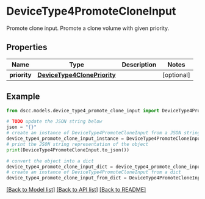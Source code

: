 # DeviceType4PromoteCloneInput

Promote clone input. Promote a clone volume with given priority.

## Properties

Name | Type | Description | Notes
------------ | ------------- | ------------- | -------------
**priority** | [**DeviceType4ClonePriority**](DeviceType4ClonePriority.md) |  | [optional] 

## Example

```python
from dscc.models.device_type4_promote_clone_input import DeviceType4PromoteCloneInput

# TODO update the JSON string below
json = "{}"
# create an instance of DeviceType4PromoteCloneInput from a JSON string
device_type4_promote_clone_input_instance = DeviceType4PromoteCloneInput.from_json(json)
# print the JSON string representation of the object
print(DeviceType4PromoteCloneInput.to_json())

# convert the object into a dict
device_type4_promote_clone_input_dict = device_type4_promote_clone_input_instance.to_dict()
# create an instance of DeviceType4PromoteCloneInput from a dict
device_type4_promote_clone_input_from_dict = DeviceType4PromoteCloneInput.from_dict(device_type4_promote_clone_input_dict)
```
[[Back to Model list]](../README.md#documentation-for-models) [[Back to API list]](../README.md#documentation-for-api-endpoints) [[Back to README]](../README.md)


